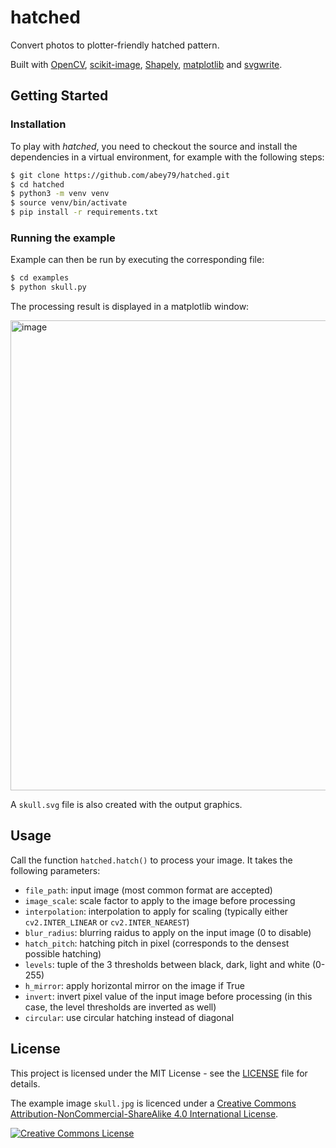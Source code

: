 # hatched

Convert photos to plotter-friendly hatched pattern.

Built with [OpenCV](https://github.com/skvark/opencv-python), [scikit-image](https://scikit-image.org),
[Shapely](https://github.com/Toblerity/Shapely), [matplotlib](https://matplotlib.org) and
[svgwrite](https://github.com/mozman/svgwrite).


## Getting Started

### Installation

To play with _hatched_, you need to checkout the source and install the dependencies in a virtual environment, for
example with the following steps:

```bash
$ git clone https://github.com/abey79/hatched.git
$ cd hatched
$ python3 -m venv venv
$ source venv/bin/activate
$ pip install -r requirements.txt
```

### Running the example

Example can then be run by executing the corresponding file:

```bash
$ cd examples
$ python skull.py
```

The processing result is displayed in a matplotlib window:

<img width="752" alt="image" src="https://user-images.githubusercontent.com/49431240/68111504-8a279700-feef-11e9-9205-c60f06cfb828.png">

A `skull.svg` file is also created with the output graphics.

## Usage

Call the function `hatched.hatch()` to process your image. It takes the following parameters:

- `file_path`: input image (most common format are accepted)
- `image_scale`: scale factor to apply to the image before processing
- `interpolation`: interpolation to apply for scaling (typically either `cv2.INTER_LINEAR` or `cv2.INTER_NEAREST`)
- `blur_radius`: blurring raidus to apply on the input image (0 to disable)
- `hatch_pitch`: hatching pitch in pixel (corresponds to the densest possible hatching)
- `levels`: tuple of the 3 thresholds between black, dark, light and white (0-255)
- `h_mirror`: apply horizontal mirror on the image if True
- `invert`: invert pixel value of the input image before processing (in this case, the level thresholds are inverted as well)
- `circular`: use circular hatching instead of diagonal

## License

This project is licensed under the MIT License - see the [LICENSE](LICENSE) file for details.

The example image `skull.jpg` is licenced under a <a rel="license" href="http://creativecommons.org/licenses/by-nc-sa/4.0/">Creative Commons Attribution-NonCommercial-ShareAlike 4.0 International License</a>.

<a rel="license" href="http://creativecommons.org/licenses/by-nc-sa/4.0/"><img alt="Creative Commons License" style="border-width:0" src="https://i.creativecommons.org/l/by-nc-sa/4.0/88x31.png" /></a>
